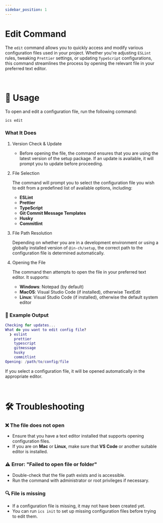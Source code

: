 ```yaml
---
sidebar_position: 1
---
```


# Edit Command

The `edit` command allows you to quickly access and modify various configuration files used in your project. Whether you're adjusting `ESLint` rules, tweaking `Prettier` settings, or updating `TypeScript` configurations, this command streamlines the process by opening the relevant file in your preferred text editor.

<br />

# 🚀 Usage

To open and edit a configuration file, run the following command:

```bash
ics edit
```

### What It Does

1.  Version Check & Update

    - Before opening the file, the command ensures that you are using the latest version of the setup package. If an update is available, it will prompt you to update before proceeding.

2.  File Selection

    The command will prompt you to select the configuration file you wish to edit from a predefined list of available options, including:

    - **ESLint**
    - **Prettier**
    - **TypeScript**
    - **Git Commit Message Templates**
    - **Husky**
    - **Commitlint**

3.  File Path Resolution

    Depending on whether you are in a development environment or using a globally installed version of `@in-ch/setup`, the correct path to the configuration file is determined automatically.

4.  Opening the File

    The command then attempts to open the file in your preferred text editor. It supports:

    - **Windows**: Notepad (by default)
    - **MacOS**: Visual Studio Code (if installed), otherwise TextEdit
    - **Linux**: Visual Studio Code (if installed), otherwise the default system editor

### 📌 Example Output

```lua
Checking for updates...
What do you want to edit config file?
  ❯ eslint
    prettier
    typescript
    gitmessage
    husky
    commitlint
Opening: /path/to/config/file
```

If you select a configuration file, it will be opened automatically in the appropriate editor.

<br />

# 🛠 Troubleshooting

### ❌ The file does not open

- Ensure that you have a text editor installed that supports opening configuration files.
- If you are on **Mac** or **Linux**, make sure that **VS Code** or another suitable editor is installed.

### ⚠️ Error: "Failed to open file or folder"

- Double-check that the file path exists and is accessible.
- Run the command with administrator or root privileges if necessary.

### 🔍 File is missing

- If a configuration file is missing, it may not have been created yet.
- You can run `ics init` to set up missing configuration files before trying to edit them.
